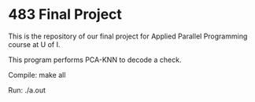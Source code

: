 # 483 Final Project
This is the repository of our final project for Applied Parallel Programming course at U of I.

This program performs PCA-KNN to decode a check.

Compile: make all

Run: ./a.out
